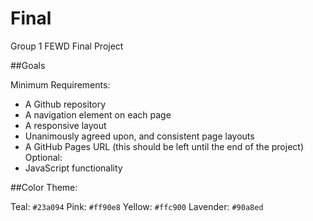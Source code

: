 # Final
Group 1 FEWD Final Project

##Goals

Minimum Requirements:
- A Github repository
- A navigation element on each page
- A responsive layout
- Unanimously agreed upon, and consistent page layouts
- A GitHub Pages URL (this should be left until the end of the project)
Optional:
- JavaScript functionality


##Color Theme:

Teal: `#23a094`
Pink: `#ff90e8`
Yellow: `#ffc900`
Lavender: `#90a8ed`
